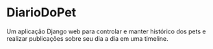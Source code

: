 # DiarioDoPet
Um aplicação Django web para controlar e manter histórico dos pets e realizar publicações sobre seu dia a dia em uma timeline.

